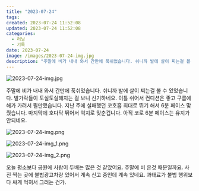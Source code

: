 ```yaml
---
title: "2023-07-24"
tags:
created: 2023-07-24 11:52:08
updated: 2023-07-24 11:52:08
categories:
  - 러닝
  - 기록
date: 2023-07-24
image: /images/2023-07-24-img.jpg
description: "주말에 비가 내내 와서 간만에 푹쉬었습니다. 쉬니까 발에 살이 찌는걸 볼 수 있었습니다. 발가락들이 토실토실해지는 걸 보니 신기하네요. 이틀 쉬어서 컨디션은 좋고 구름에 해가 가려서 뛸만했습니다. 지난 주에 실패했던 코호흡 최대로 뛰기 해서 6분 페이스 맞췄습니다. 마지막에 호다닥 뛰어"
---
```


![2023-07-24-img.jpg](/images/2023-07-24-img.jpg)
 
 

주말에 비가 내내 와서 간만에 푹쉬었습니다. 쉬니까 발에 살이 찌는걸 볼 수 있었습니다. 발가락들이 토실토실해지는 걸 보니 신기하네요.
이틀 쉬어서 컨디션은 좋고 구름에 해가 가려서 뛸만했습니다. 지난 주에 실패했던 코호흡 최대로 뛰기 해서 6분 페이스 맞췄습니다. 마지막에 호다닥 뛰어서 억지로 맞춘겁니다. 아직 코로 6분 페이스는 유지가 안되네요.

 
 ![2023-07-24-img.png](/images/2023-07-24-img.png)
 
 

 
 ![2023-07-24-img_1.png](/images/2023-07-24-img_1.png)
 
 

 
 ![2023-07-24-img_2.png](/images/2023-07-24-img_2.png)
 
 

오늘 평소보다 공원에 사람이 두배는 많은 것 같았어요. 주말에 비 온것 때문일까요.
사진 찍는 곳에 불법광고차량 있어서 계속 신고 중인데 계속 있네요. 과태료가 불법 행위보다 싸게 먹혀서 그러는 건가.
